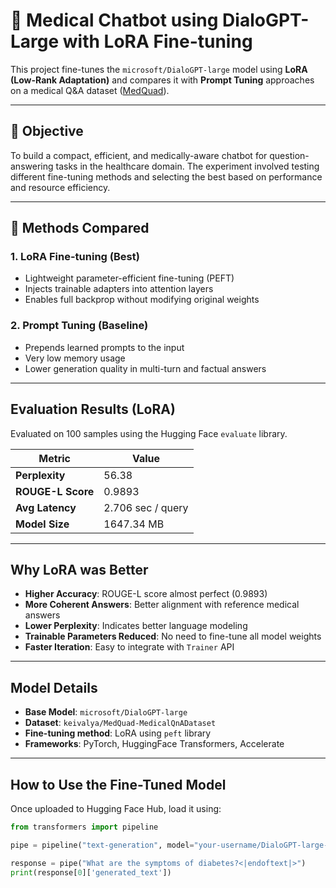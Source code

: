 # 🧠 Medical Chatbot using DialoGPT-Large with LoRA Fine-tuning

This project fine-tunes the `microsoft/DialoGPT-large` model using **LoRA (Low-Rank Adaptation)** and compares it with **Prompt Tuning** approaches on a medical Q&A dataset ([MedQuad](https://huggingface.co/datasets/keivalya/MedQuad-MedicalQnADataset)).

---

## 🧪 Objective

To build a compact, efficient, and medically-aware chatbot for question-answering tasks in the healthcare domain. The experiment involved testing different fine-tuning methods and selecting the best based on performance and resource efficiency.

---

## 🔬 Methods Compared

### 1.  LoRA Fine-tuning (Best)
- Lightweight parameter-efficient fine-tuning (PEFT)
- Injects trainable adapters into attention layers
- Enables full backprop without modifying original weights

### 2.  Prompt Tuning (Baseline)
- Prepends learned prompts to the input
- Very low memory usage
- Lower generation quality in multi-turn and factual answers

---

##  Evaluation Results (LoRA)

Evaluated on 100 samples using the Hugging Face `evaluate` library.

| Metric        | Value         |
|---------------|---------------|
| **Perplexity**     | 56.38          |
| **ROUGE-L Score**  | 0.9893         |
| **Avg Latency**    | 2.706 sec / query |
| **Model Size**     | 1647.34 MB    |

---

##  Why LoRA was Better

-  **Higher Accuracy**: ROUGE-L score almost perfect (0.9893)
-  **More Coherent Answers**: Better alignment with reference medical answers
-  **Lower Perplexity**: Indicates better language modeling
-  **Trainable Parameters Reduced**: No need to fine-tune all model weights
-  **Faster Iteration**: Easy to integrate with `Trainer` API

---

##  Model Details

- **Base Model**: `microsoft/DialoGPT-large`
- **Dataset**: `keivalya/MedQuad-MedicalQnADataset`
- **Fine-tuning method**: LoRA using `peft` library
- **Frameworks**: PyTorch, HuggingFace Transformers, Accelerate

---

##  How to Use the Fine-Tuned Model

Once uploaded to Hugging Face Hub, load it using:

```python
from transformers import pipeline

pipe = pipeline("text-generation", model="your-username/DialoGPT-large-medical-chat")

response = pipe("What are the symptoms of diabetes?<|endoftext|>")
print(response[0]['generated_text'])
